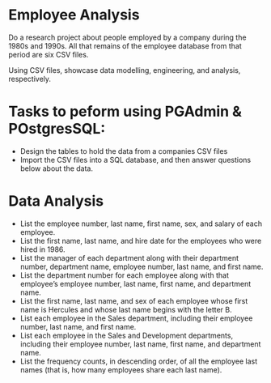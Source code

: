 # Employee Analysis

Do a research project about people employed by a company during the 1980s and 1990s. All that remains of the employee database from that period are six CSV files.

Using CSV files, showcase data modelling, engineering, and analysis, respectively.

# Tasks to peform using PGAdmin & POstgresSQL:

- Design the tables to hold the data from a companies CSV files
- Import the CSV files into a SQL database, and then answer questions below about the data.

# Data Analysis

- List the employee number, last name, first name, sex, and salary of each employee.
- List the first name, last name, and hire date for the employees who were hired in 1986.
- List the manager of each department along with their department number, department name, employee number, last name, and first name.
- List the department number for each employee along with that employee’s employee number, last name, first name, and department name.
- List the first name, last name, and sex of each employee whose first name is Hercules and whose last name begins with the letter B.
- List each employee in the Sales department, including their employee number, last name, and first name.
- List each employee in the Sales and Development departments, including their employee number, last name, first name, and department name.
- List the frequency counts, in descending order, of all the employee last names (that is, how many employees share each last name).
